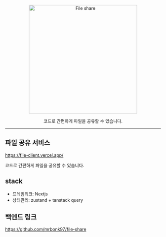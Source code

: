 <p align="center">
    <picture>
      <img alt="File share" src="https://github.com/mrbonk97/file-client/assets/60309133/b4229a26-7073-4e61-abf0-3360b48d5901" width="350" style="max-width: 100%;">
    </picture>
  </a>
</p>

<p align="center">
  코드로 간편하게 파일을 공유할 수 있습니다.
</p>



---

## 파일 공유 서비스

https://file-client.vercel.app/

코드로 간편하게 파일을 공유할 수 있습니다.


## stack

- 프레임워크: Nextjs
- 상태관리: zustand + tanstack query


## 백엔드 링크

https://github.com/mrbonk97/file-share
